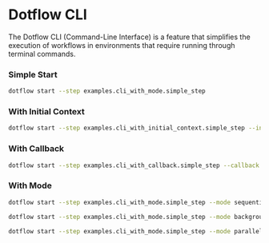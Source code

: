 # Dotflow CLI

The Dotflow CLI (Command-Line Interface) is a feature that simplifies the execution of workflows in environments that require running through terminal commands.

### Simple Start

```bash
dotflow start --step examples.cli_with_mode.simple_step
```

### With Initial Context

```bash
dotflow start --step examples.cli_with_initial_context.simple_step --initial-context abc
```

### With Callback

```bash
dotflow start --step examples.cli_with_callback.simple_step --callback examples.cli_with_callback.callback
```

### With Mode

```bash
dotflow start --step examples.cli_with_mode.simple_step --mode sequential
```

```bash
dotflow start --step examples.cli_with_mode.simple_step --mode background
```

```bash
dotflow start --step examples.cli_with_mode.simple_step --mode parallel
```